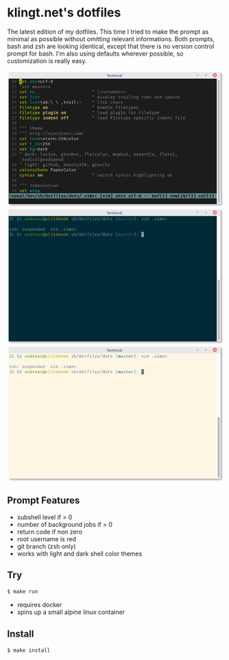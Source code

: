 # klingt.net's dotfiles

The latest edition of my dotfiles.
This time I tried to make the prompt as minimal as possible without omitting relevant informations.
Both prompts, bash and zsh are looking identical, except that there is no version control prompt for bash.
I'm also using defaults wherever possible, so customization is really easy.

![vim with papercolor theme](vim.png)
![terminal with solarized-dark theme](terminal-dark.png)
![terminal with solarized-light theme](terminal-light.png)

## Prompt Features

- subshell level if > 0
- number of background jobs if > 0
- return code if non zero
- root username is red
- git branch (zsh only)
- works with light and dark shell color themes

## Try

```sh
$ make run
```

- requires docker
- spins up a small alpine linux container

## Install

```sh
$ make install
```
